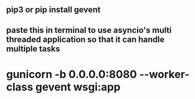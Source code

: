 ## pip3 or pip install gevent
## paste this in terminal to use asyncio's multi threaded application so that it can handle multiple tasks
# gunicorn -b 0.0.0.0:8080 --worker-class gevent wsgi:app

